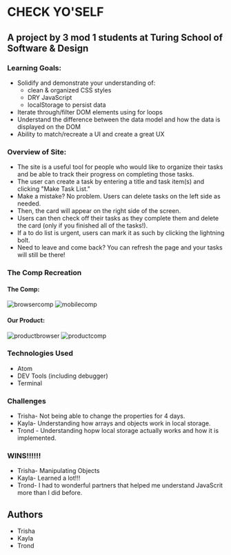 # CHECK YO'SELF
## A project by 3 mod 1 students at Turing School of Software & Design
 
### Learning Goals:
  * Solidify and demonstrate your understanding of:
    * clean & organized CSS styles
    * DRY JavaScript
    * localStorage to persist data
  * Iterate through/filter DOM elements using for loops
  * Understand the difference between the data model and how the data is displayed on the DOM
  * Ability to match/recreate a UI and create a great UX

### Overview of Site:
  * The site is a useful tool for people who would like to organize their tasks and be able to track their progress on completing those tasks.
  * The user can create a task by entering a title and task item(s) and clicking "Make Task List."
  * Make a mistake? No problem. Users can delete tasks on the left side as needed.
  * Then, the card will appear on the right side of the screen.
  * Users can then check off their tasks as they complete them and delete the card (only if you finished all of the tasks!).
  * If a to do list is urgent, users can mark it as such by clicking the lightning bolt. 
  * Need to leave and come back? You can refresh the page and your tasks will still be there!
  
### The Comp Recreation
#### The Comp:  
![browsercomp](https://i.imgur.com/7KtfuB7.jpg)
![mobilecomp](https://i.imgur.com/fSbkqib.jpg)

#### Our Product:
![productbrowser]()
![productcomp]()

### Technologies Used
  * Atom
  * DEV Tools (including debugger)
  * Terminal

### Challenges
 * Trisha- Not being able to change the properties for 4 days.
 * Kayla- Understanding how arrays and objects work in local storage.
 * Trond - Understanding hopw local storage actually works and how it is implemented.

### WINS!!!!!!
 * Trisha- Manipulating Objects
 * Kayla- Learned a lot!!!
 * Trond- I had to wonderful partners that helped me understand JavaScrit more than I did before.
 
 ## Authors
 * Trisha
 * Kayla
 * Trond
